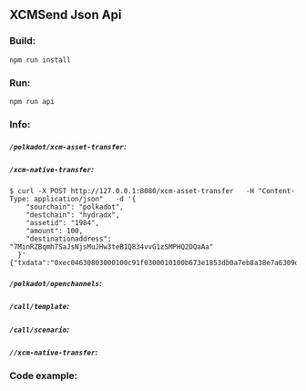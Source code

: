 ## XCMSend Json Api


### Build:  
```
npm run install
```

### Run:   
```
npm run api  
```


### Info:  

##### `/polkadot/xcm-asset-transfer`:


##### `/xcm-native-transfer`:
```shell
$ curl -X POST http://127.0.0.1:8080/xcm-asset-transfer   -H "Content-Type: application/json"   -d '{
    "sourchain": "polkadot",
    "destchain": "hydradx",
    "assetid": "1984",
    "amount": 100,
    "destinationaddress": "7MinRZBqmh7SaJsNjsMuJHw3teB1Q834vvG1zSMPHQ2DQaAa"
  }'
{"txdata":"0xec04630803000100c91f0300010100b673e1853db0a7eb8a38e7a6309d0f5a39c29d929f586f7d5d1e588845e2895703040000000091010000000000"}
```


##### `/polkadot/openchannels`:

##### `/call/template`:

##### `/call/scenario`:


##### `//xcm-native-transfer`:


### Code example:  



